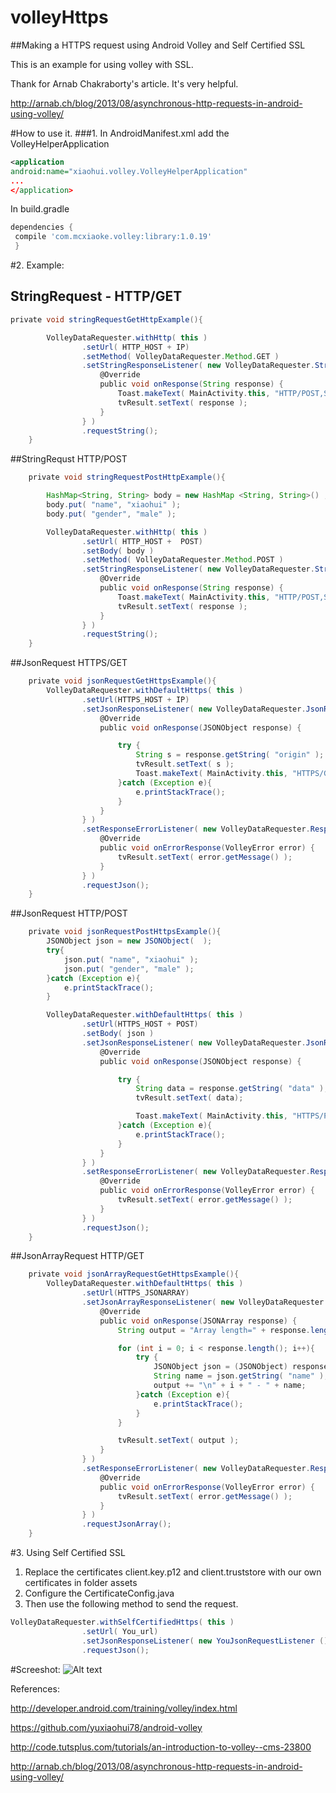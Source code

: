 # volleyHttps
##Making a HTTPS request using Android Volley and Self Certified SSL

This is an example for using volley with SSL.

Thank for Arnab Chakraborty's article. It's very helpful.

http://arnab.ch/blog/2013/08/asynchronous-http-requests-in-android-using-volley/

#How to use it.
###1. In AndroidManifest.xml add the VolleyHelperApplication
``` xml
<application
android:name="xiaohui.volley.VolleyHelperApplication"
...
</application>
```
In build.gradle
``` groovy
dependencies {
 compile 'com.mcxiaoke.volley:library:1.0.19'
 }
```
#2. Example:
## StringRequest - HTTP/GET
``` groovy
private void stringRequestGetHttpExample(){

        VolleyDataRequester.withHttp( this )
                .setUrl( HTTP_HOST + IP)
                .setMethod( VolleyDataRequester.Method.GET )
                .setStringResponseListener( new VolleyDataRequester.StringResponseListener() {
                    @Override
                    public void onResponse(String response) {
                        Toast.makeText( MainActivity.this, "HTTP/POST,StringRequest successfully.", Toast.LENGTH_SHORT ).show();
                        tvResult.setText( response );
                    }
                } )
                .requestString();
    }
```

##StringRequst HTTP/POST
``` groovy
    private void stringRequestPostHttpExample(){

        HashMap<String, String> body = new HashMap <String, String>() ;
        body.put( "name", "xiaohui" );
        body.put( "gender", "male" );

        VolleyDataRequester.withHttp( this )
                .setUrl( HTTP_HOST +  POST)
                .setBody( body )
                .setMethod( VolleyDataRequester.Method.POST )
                .setStringResponseListener( new VolleyDataRequester.StringResponseListener() {
                    @Override
                    public void onResponse(String response) {
                        Toast.makeText( MainActivity.this, "HTTP/POST,StringRequest successfully.", Toast.LENGTH_SHORT ).show();
                        tvResult.setText( response );
                    }
                } )
                .requestString();
    }
```    
##JsonRequest HTTPS/GET
``` groovy
    private void jsonRequestGetHttpsExample(){
        VolleyDataRequester.withDefaultHttps( this )
                .setUrl(HTTPS_HOST + IP)
                .setJsonResponseListener( new VolleyDataRequester.JsonResponseListener() {
                    @Override
                    public void onResponse(JSONObject response) {

                        try {
                            String s = response.getString( "origin" );
                            tvResult.setText( s );
                            Toast.makeText( MainActivity.this, "HTTPS/GET, JsonRequest successfully.", Toast.LENGTH_SHORT ).show();
                        }catch (Exception e){
                            e.printStackTrace();
                        }
                    }
                } )
                .setResponseErrorListener( new VolleyDataRequester.ResponseErrorListener() {
                    @Override
                    public void onErrorResponse(VolleyError error) {
                        tvResult.setText( error.getMessage() );
                    }
                } )
                .requestJson();
    }
```
##JsonRequest HTTP/POST
``` groovy
    private void jsonRequestPostHttpsExample(){
        JSONObject json = new JSONObject(  );
        try{
            json.put( "name", "xiaohui" );
            json.put( "gender", "male" );
        }catch (Exception e){
            e.printStackTrace();
        }

        VolleyDataRequester.withDefaultHttps( this )
                .setUrl(HTTPS_HOST + POST)
                .setBody( json )
                .setJsonResponseListener( new VolleyDataRequester.JsonResponseListener() {
                    @Override
                    public void onResponse(JSONObject response) {

                        try {
                            String data = response.getString( "data" );
                            tvResult.setText( data);

                            Toast.makeText( MainActivity.this, "HTTPS/POST, JsonRequest successfully.", Toast.LENGTH_SHORT ).show();
                        }catch (Exception e){
                            e.printStackTrace();
                        }
                    }
                } )
                .setResponseErrorListener( new VolleyDataRequester.ResponseErrorListener() {
                    @Override
                    public void onErrorResponse(VolleyError error) {
                        tvResult.setText( error.getMessage() );
                    }
                } )
                .requestJson();
    }
```
##JsonArrayRequest HTTP/GET
``` groovy
    private void jsonArrayRequestGetHttpsExample(){
        VolleyDataRequester.withDefaultHttps( this )
                .setUrl(HTTPS_JSONARRAY)
                .setJsonArrayResponseListener( new VolleyDataRequester.JsonArrayResponseListener() {
                    @Override
                    public void onResponse(JSONArray response) {
                        String output = "Array length=" + response.length();

                        for (int i = 0; i < response.length(); i++){
                            try {
                                JSONObject json = (JSONObject) response.get( i );
                                String name = json.getString( "name" );
                                output += "\n" + i + " - " + name;
                            }catch (Exception e){
                                e.printStackTrace();
                            }
                        }

                        tvResult.setText( output );
                    }
                } )
                .setResponseErrorListener( new VolleyDataRequester.ResponseErrorListener() {
                    @Override
                    public void onErrorResponse(VolleyError error) {
                        tvResult.setText( error.getMessage() );
                    }
                } )
                .requestJsonArray();
    }
```
#3. Using Self Certified SSL

1. Replace the certificates client.key.p12 and client.truststore with our own certificates in folder assets
2. Configure the CertificateConfig.java
2. Then use the following method to send the request.
``` groovy
VolleyDataRequester.withSelfCertifiedHttps( this )
                .setUrl( You_url)
                .setJsonResponseListener( new YouJsonRequestListener ())
                .requestJson();
```

#Screeshot:
![Alt text](https://raw.githubusercontent.com/yuxiaohui78/volleyHttps/master/snapshoot/app.png "Home page")

References:

http://developer.android.com/training/volley/index.html

https://github.com/yuxiaohui78/android-volley

http://code.tutsplus.com/tutorials/an-introduction-to-volley--cms-23800

http://arnab.ch/blog/2013/08/asynchronous-http-requests-in-android-using-volley/

